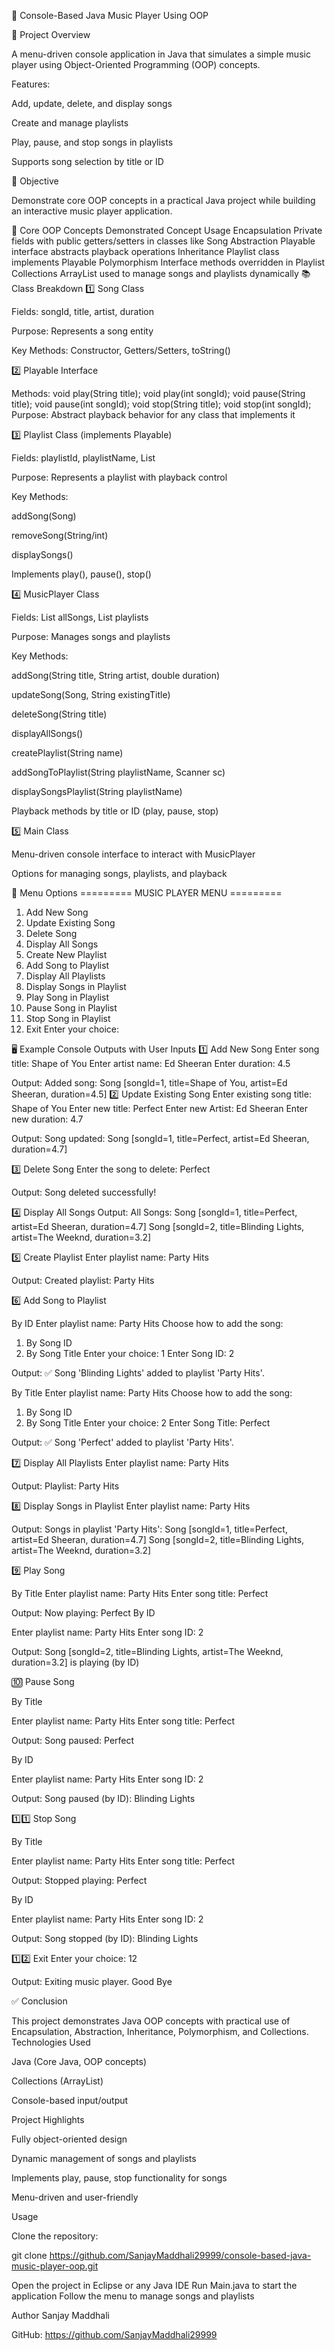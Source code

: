 🎵 Console-Based Java Music Player Using OOP

🚀 Project Overview

A menu-driven console application in Java that simulates a simple music player using Object-Oriented Programming (OOP) concepts.

Features:

Add, update, delete, and display songs

Create and manage playlists

Play, pause, and stop songs in playlists

Supports song selection by title or ID

🎯 Objective

Demonstrate core OOP concepts in a practical Java project while building an interactive music player application.

🧩 Core OOP Concepts Demonstrated
Concept	Usage
Encapsulation	Private fields with public getters/setters in classes like Song
Abstraction	Playable interface abstracts playback operations
Inheritance	Playlist class implements Playable
Polymorphism	Interface methods overridden in Playlist
Collections	ArrayList used to manage songs and playlists dynamically
📚 Class Breakdown
1️⃣ Song Class

Fields: songId, title, artist, duration

Purpose: Represents a song entity

Key Methods: Constructor, Getters/Setters, toString()

2️⃣ Playable Interface

Methods:
void play(String title);
void play(int songId);
void pause(String title);
void pause(int songId);
void stop(String title);
void stop(int songId);
Purpose: Abstract playback behavior for any class that implements it

3️⃣ Playlist Class (implements Playable)

Fields: playlistId, playlistName, List<Song>

Purpose: Represents a playlist with playback control

Key Methods:

addSong(Song)

removeSong(String/int)

displaySongs()

Implements play(), pause(), stop()

4️⃣ MusicPlayer Class

Fields: List<Song> allSongs, List<Playlist> playlists

Purpose: Manages songs and playlists

Key Methods:

addSong(String title, String artist, double duration)

updateSong(Song, String existingTitle)

deleteSong(String title)

displayAllSongs()

createPlaylist(String name)

addSongToPlaylist(String playlistName, Scanner sc)

displaySongsPlaylist(String playlistName)

Playback methods by title or ID (play, pause, stop)

5️⃣ Main Class

Menu-driven console interface to interact with MusicPlayer

Options for managing songs, playlists, and playback

📜 Menu Options
========= MUSIC PLAYER MENU =========
1. Add New Song
2. Update Existing Song
3. Delete Song
4. Display All Songs
5. Create New Playlist
6. Add Song to Playlist
7. Display All Playlists
8. Display Songs in Playlist
9. Play Song in Playlist
10. Pause Song in Playlist
11. Stop Song in Playlist
12. Exit
Enter your choice:

🖥️ Example Console Outputs with User Inputs
1️⃣ Add New Song
Enter song title: Shape of You
Enter artist name: Ed Sheeran
Enter duration: 4.5

Output:
Added song: Song [songId=1, title=Shape of You, artist=Ed Sheeran, duration=4.5]
2️⃣ Update Existing Song
Enter existing song title: Shape of You
Enter new title: Perfect
Enter new Artist: Ed Sheeran
Enter new duration: 4.7

Output:
Song updated: Song [songId=1, title=Perfect, artist=Ed Sheeran, duration=4.7]

3️⃣ Delete Song
Enter the song to delete: Perfect

Output:
Song deleted successfully!

4️⃣ Display All Songs
Output:
All Songs:
Song [songId=1, title=Perfect, artist=Ed Sheeran, duration=4.7]
Song [songId=2, title=Blinding Lights, artist=The Weeknd, duration=3.2]

5️⃣ Create Playlist
Enter playlist name: Party Hits

Output:
Created playlist: Party Hits

6️⃣ Add Song to Playlist

By ID
Enter playlist name: Party Hits
Choose how to add the song:
1. By Song ID
2. By Song Title
Enter your choice: 1
Enter Song ID: 2

Output:
✅ Song 'Blinding Lights' added to playlist 'Party Hits'.

By Title
Enter playlist name: Party Hits
Choose how to add the song:
1. By Song ID
2. By Song Title
Enter your choice: 2
Enter Song Title: Perfect

Output:
✅ Song 'Perfect' added to playlist 'Party Hits'.

7️⃣ Display All Playlists
Enter playlist name: Party Hits

Output:
Playlist: Party Hits

8️⃣ Display Songs in Playlist
Enter playlist name: Party Hits

Output:
Songs in playlist 'Party Hits':
Song [songId=1, title=Perfect, artist=Ed Sheeran, duration=4.7]
Song [songId=2, title=Blinding Lights, artist=The Weeknd, duration=3.2]

9️⃣ Play Song

By Title
Enter playlist name: Party Hits
Enter song title: Perfect

Output:
Now playing: Perfect
By ID

Enter playlist name: Party Hits
Enter song ID: 2

Output:
Song [songId=2, title=Blinding Lights, artist=The Weeknd, duration=3.2] is playing (by ID)

🔟 Pause Song

By Title

Enter playlist name: Party Hits
Enter song title: Perfect

Output:
Song paused: Perfect


By ID

Enter playlist name: Party Hits
Enter song ID: 2

Output:
Song paused (by ID): Blinding Lights

1️⃣1️⃣ Stop Song

By Title

Enter playlist name: Party Hits
Enter song title: Perfect

Output:
Stopped playing: Perfect


By ID

Enter playlist name: Party Hits
Enter song ID: 2

Output:
Song stopped (by ID): Blinding Lights

1️⃣2️⃣ Exit
Enter your choice: 12

Output:
Exiting music player.
Good Bye

✅ Conclusion

This project demonstrates Java OOP concepts with practical use of Encapsulation, Abstraction, Inheritance, Polymorphism, and Collections.
Technologies Used

Java (Core Java, OOP concepts)

Collections (ArrayList)

Console-based input/output

Project Highlights

Fully object-oriented design

Dynamic management of songs and playlists

Implements play, pause, stop functionality for songs

Menu-driven and user-friendly

Usage

Clone the repository:

git clone https://github.com/SanjayMaddhali29999/console-based-java-music-player-oop.git

Open the project in Eclipse or any Java IDE
Run Main.java to start the application
Follow the menu to manage songs and playlists

Author
Sanjay Maddhali

GitHub: https://github.com/SanjayMaddhali29999
